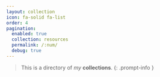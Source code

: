 ```yaml
---
layout: collection
icon: fa-solid fa-list
order: 4
pagination:
  enabled: true
  collection: resources
  permalink: /:num/
  debug: true
---
```

> This is a directory of *my* __collections__.
{: .prompt-info }